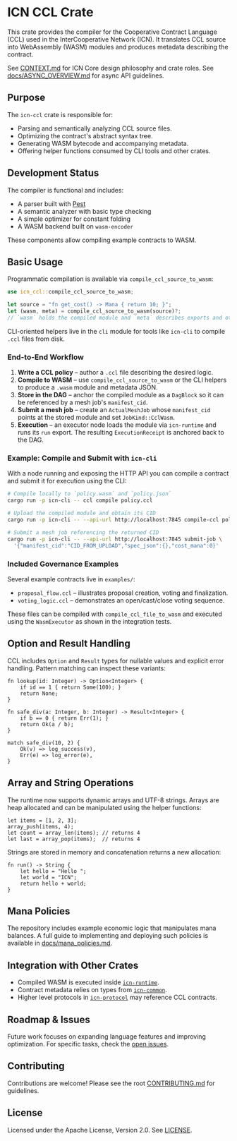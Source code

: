 # ICN CCL Crate

This crate provides the compiler for the Cooperative Contract Language (CCL) used in the InterCooperative Network (ICN). It translates CCL source into WebAssembly (WASM) modules and produces metadata describing the contract.

See [CONTEXT.md](../CONTEXT.md) for ICN Core design philosophy and crate roles.
See [docs/ASYNC_OVERVIEW.md](../docs/ASYNC_OVERVIEW.md) for async API guidelines.

## Purpose

The `icn-ccl` crate is responsible for:

* Parsing and semantically analyzing CCL source files.
* Optimizing the contract's abstract syntax tree.
* Generating WASM bytecode and accompanying metadata.
* Offering helper functions consumed by CLI tools and other crates.

## Development Status

The compiler is functional and includes:

* A parser built with [Pest](https://pest.rs)
* A semantic analyzer with basic type checking
* A simple optimizer for constant folding
* A WASM backend built on `wasm-encoder`

These components allow compiling example contracts to WASM.

## Basic Usage

Programmatic compilation is available via `compile_ccl_source_to_wasm`:

```rust
use icn_ccl::compile_ccl_source_to_wasm;

let source = "fn get_cost() -> Mana { return 10; }";
let (wasm, meta) = compile_ccl_source_to_wasm(source)?;
// `wasm` holds the compiled module and `meta` describes exports and other info
```

CLI-oriented helpers live in the `cli` module for tools like `icn-cli` to compile `.ccl` files from disk.

### End-to-End Workflow

1. **Write a CCL policy** – author a `.ccl` file describing the desired logic.
2. **Compile to WASM** – use `compile_ccl_source_to_wasm` or the CLI helpers to
   produce a `.wasm` module and metadata JSON.
3. **Store in the DAG** – anchor the compiled module as a `DagBlock` so it can
   be referenced by a mesh job's `manifest_cid`.
4. **Submit a mesh job** – create an `ActualMeshJob` whose `manifest_cid` points
   at the stored module and set `JobKind::CclWasm`.
5. **Execution** – an executor node loads the module via `icn-runtime` and runs
   its `run` export. The resulting `ExecutionReceipt` is anchored back to the
   DAG.

### Example: Compile and Submit with `icn-cli`

With a node running and exposing the HTTP API you can compile a contract and
submit it for execution using the CLI:

```bash
# Compile locally to `policy.wasm` and `policy.json`
cargo run -p icn-cli -- ccl compile policy.ccl

# Upload the compiled module and obtain its CID
cargo run -p icn-cli -- --api-url http://localhost:7845 compile-ccl policy.ccl

# Submit a mesh job referencing the returned CID
cargo run -p icn-cli -- --api-url http://localhost:7845 submit-job \
  '{"manifest_cid":"CID_FROM_UPLOAD","spec_json":{},"cost_mana":0}'
```

### Included Governance Examples

Several example contracts live in `examples/`:

* `proposal_flow.ccl` – illustrates proposal creation, voting and finalization.
* `voting_logic.ccl` – demonstrates an open/cast/close voting sequence.

These files can be compiled with `compile_ccl_file_to_wasm` and executed using
the `WasmExecutor` as shown in the integration tests.

## Option and Result Handling

CCL includes `Option` and `Result` types for nullable values and explicit error
handling. Pattern matching can inspect these variants:

```ccl
fn lookup(id: Integer) -> Option<Integer> {
    if id == 1 { return Some(100); }
    return None;
}

fn safe_div(a: Integer, b: Integer) -> Result<Integer> {
    if b == 0 { return Err(1); }
    return Ok(a / b);
}

match safe_div(10, 2) {
    Ok(v) => log_success(v),
    Err(e) => log_error(e),
}
```

## Array and String Operations

The runtime now supports dynamic arrays and UTF-8 strings. Arrays are heap
allocated and can be manipulated using the helper functions:

```ccl
let items = [1, 2, 3];
array_push(items, 4);
let count = array_len(items); // returns 4
let last = array_pop(items);  // returns 4
```

Strings are stored in memory and concatenation returns a new allocation:

```ccl
fn run() -> String {
    let hello = "Hello ";
    let world = "ICN";
    return hello + world;
}
```

## Mana Policies

The repository includes example economic logic that manipulates mana balances. A
full guide to implementing and deploying such policies is available in
[docs/mana_policies.md](../docs/mana_policies.md).

## Integration with Other Crates

* Compiled WASM is executed inside [`icn-runtime`](../crates/icn-runtime/README.md).
* Contract metadata relies on types from [`icn-common`](../crates/icn-common/README.md).
* Higher level protocols in [`icn-protocol`](../crates/icn-protocol/README.md) may reference CCL contracts.

## Roadmap & Issues

Future work focuses on expanding language features and improving optimization. For specific tasks, check the [open issues](https://github.com/InterCooperative/icn-core/issues?q=label%3Accl).

## Contributing

Contributions are welcome! Please see the root [CONTRIBUTING.md](../CONTRIBUTING.md) for guidelines.

## License

Licensed under the Apache License, Version 2.0. See [LICENSE](../LICENSE).
